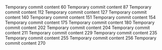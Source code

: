 Temporary commit content 60
Temporary commit content 87
Temporary commit content 112
Temporary commit content 127
Temporary commit content 140
Temporary commit content 151
Temporary commit content 154
Temporary commit content 175
Temporary commit content 180
Temporary commit content 202
Temporary commit content 204
Temporary commit content 211
Temporary commit content 229
Temporary commit content 235
Temporary commit content 255
Temporary commit content 256
Temporary commit content 270
